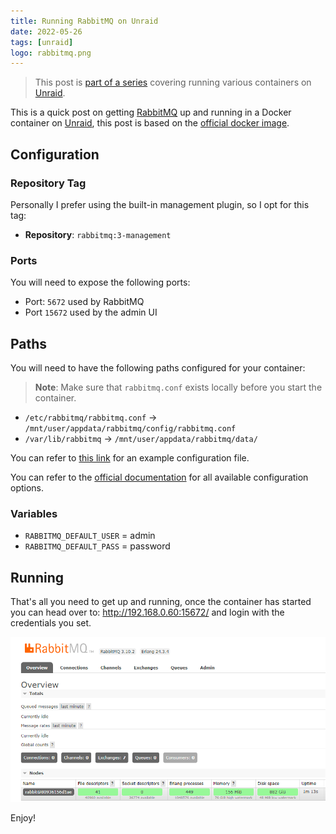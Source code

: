 ```yaml
---
title: Running RabbitMQ on Unraid
date: 2022-05-26
tags: [unraid]
logo: rabbitmq.png
---
```


> This post is [part of a series](/series/) covering running various containers on [Unraid](https://unraid.net/).

This is a quick post on getting [RabbitMQ](https://www.rabbitmq.com/) up and running in a Docker container on [Unraid](https://unraid.net/), this post is based on the [official docker image](https://hub.docker.com/_/rabbitmq).

## Configuration

### Repository Tag

Personally I prefer using the built-in management plugin, so I opt for this tag:

- **Repository**: `rabbitmq:3-management`

### Ports

You will need to expose the following ports:

- Port: `5672` used by RabbitMQ
- Port `15672` used by the admin UI

## Paths

You will need to have the following paths configured for your container:

> **Note**: Make sure that `rabbitmq.conf` exists locally before you start the container.

- `/etc/rabbitmq/rabbitmq.conf` -> `/mnt/user/appdata/rabbitmq/config/rabbitmq.conf`
- `/var/lib/rabbitmq` -> `/mnt/user/appdata/rabbitmq/data/`

You can refer to [this link](https://github.com/rabbitmq/rabbitmq-server/blob/v3.8.x/deps/rabbit/docs/rabbitmq.conf.example) for an example configuration file.

You can refer to the [official documentation](https://www.rabbitmq.com/configure.html#configuration-files) for all available configuration options.

### Variables

- `RABBITMQ_DEFAULT_USER` = admin
- `RABBITMQ_DEFAULT_PASS` = password

## Running

That's all you need to get up and running, once the container has started you can head over to: http://192.168.0.60:15672/ and login with the credentials you set.

<img src="./001.png" alt="">

Enjoy!
